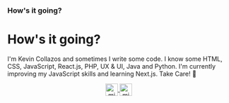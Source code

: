 ### How's it going? 

<p align="center">
  <h1>How's it going?</h1>
  I'm Kevin Collazos and sometimes I write some code.
  I know some HTML, CSS, JavaScript, React.js, PHP, UX & UI, Java and Python.
  I'm currently improving my JavaScript skills and learning Next.js.
  Take Care! 🌹
  
</p>


<p align="center">
  <a href="https://twitter.com/KevinCollazos_" target="blank">
    <img align="center" src="https://cdn.jsdelivr.net/npm/simple-icons@3.0.1/icons/twitter.svg" alt="midudev" height="28px" width="28px" />
   </a>
  <a href="https://instagram.com/collazos._" target="blank">
    <img align="center" src="https://cdn.jsdelivr.net/npm/simple-icons@3.0.1/icons/instagram.svg" alt="midu.dev" height="28px" width="28px" />
  </a>
</p>

<!--
**xKeCo/xKeCo** is a ✨ _special_ ✨ repository because its `README.md` (this file) appears on your GitHub profile.

Here are some ideas to get you started:

- 🔭 I’m currently working on ...
- 🌱 I’m currently learning ...
- 👯 I’m looking to collaborate on ...
- 🤔 I’m looking for help with ...
- 💬 Ask me about ...
- 📫 How to reach me: ...
- 😄 Pronouns: ...
- ⚡ Fun fact: ...
-->
